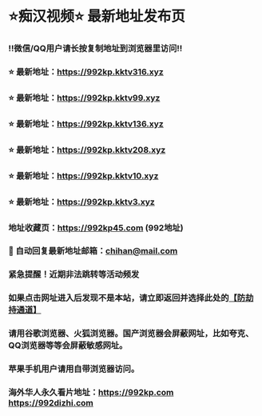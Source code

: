 # ⭐️痴汉视频⭐️ 最新地址发布页

### ‼️微信/QQ用户请长按复制地址到浏览器里访问‼️

### ⭐️ 最新地址：https://992kp.kktv316.xyz

### ⭐️ 最新地址：https://992kp.kktv99.xyz

### ⭐️ 最新地址：https://992kp.kktv136.xyz

### ⭐️ 最新地址：https://992kp.kktv208.xyz

### ⭐️ 最新地址：https://992kp.kktv10.xyz

### ⭐️ 最新地址：https://992kp.kktv3.xyz



### 地址收藏页：https://992kp45.com (992地址)
### 📧 自动回复最新地址邮箱：chihan@mail.com
### 紧急提醒！近期非法跳转等活动频发
### 如果点击网址进入后发现不是本站，请立即返回并选择此处的[【防劫持通道】](https://23.224.130.222:7583)
### 请用谷歌浏览器、火狐浏览器。国产浏览器会屏蔽网址，比如夸克、QQ浏览器等等会屏蔽敏感网址。
### 苹果手机用户请用自带浏览器访问。
### 海外华人永久看片地址：https://992kp.com  https://992dizhi.com

